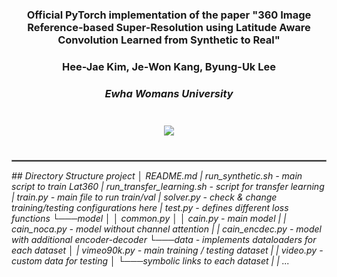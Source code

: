 ### <center>Official PyTorch implementation of the paper "360 Image Reference-based Super-Resolution using Latitude Aware Convolution Learned from Synthetic to Real"

### <center>Hee-Jae Kim, Je-Won Kang, Byung-Uk Lee
### <center><i>Ewha Womans University 

<center><img src="https://user-images.githubusercontent.com/42056469/141826157-30379a39-4bcd-4789-835c-5bfdcbc5fde4.png" vspace="25px"></center>
  
<hr style="border: solid 1px gray;">
## Directory Structure  
project
│   README.md
|   run_synthetic.sh - main script to train Lat360
|   run_transfer_learning.sh - script for transfer learning
|   train.py - main file to run train/val
|   solver.py - check & change training/testing configurations here
|   test.py - defines different loss functions
└───model
│   │   common.py
│   │   cain.py - main model
|   |   cain_noca.py - model without channel attention
|   |   cain_encdec.py - model with additional encoder-decoder
└───data - implements dataloaders for each dataset
│   |   vimeo90k.py - main training / testing dataset
|   |   video.py - custom data for testing
│   └───symbolic links to each dataset
|       | ...
